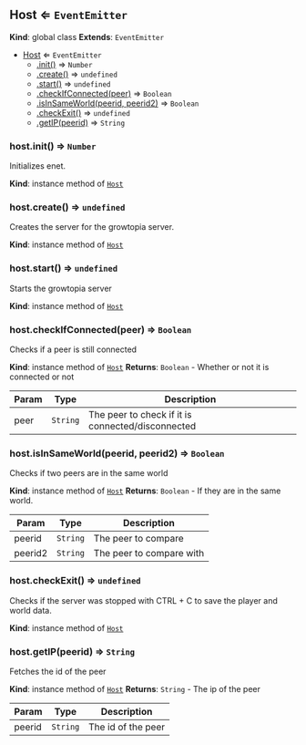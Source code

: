 <a name="Host"></a>

## Host ⇐ <code>EventEmitter</code>
**Kind**: global class
**Extends**: <code>EventEmitter</code>

* [Host](#Host) ⇐ <code>EventEmitter</code>
    * [.init()](#Host+init) ⇒ <code>Number</code>
    * [.create()](#Host+create) ⇒ <code>undefined</code>
    * [.start()](#Host+start) ⇒ <code>undefined</code>
    * [.checkIfConnected(peer)](#Host+checkIfConnected) ⇒ <code>Boolean</code>
    * [.isInSameWorld(peerid, peerid2)](#Host+isInSameWorld) ⇒ <code>Boolean</code>
    * [.checkExit()](#Host+checkExit) ⇒ <code>undefined</code>
    * [.getIP(peerid)](#Host+getIP) ⇒ <code>String</code>

<a name="Host+init"></a>

### host.init() ⇒ <code>Number</code>
Initializes enet.

**Kind**: instance method of [<code>Host</code>](#Host)
<a name="Host+create"></a>

### host.create() ⇒ <code>undefined</code>
Creates the server for the growtopia server.

**Kind**: instance method of [<code>Host</code>](#Host)
<a name="Host+start"></a>

### host.start() ⇒ <code>undefined</code>
Starts the growtopia server

**Kind**: instance method of [<code>Host</code>](#Host)
<a name="Host+checkIfConnected"></a>

### host.checkIfConnected(peer) ⇒ <code>Boolean</code>
Checks if a peer is still connected

**Kind**: instance method of [<code>Host</code>](#Host)
**Returns**: <code>Boolean</code> - Whether or not it is connected or not

| Param | Type | Description |
| --- | --- | --- |
| peer | <code>String</code> | The peer to check if it is connected/disconnected |

<a name="Host+isInSameWorld"></a>

### host.isInSameWorld(peerid, peerid2) ⇒ <code>Boolean</code>
Checks if two peers are in the same world

**Kind**: instance method of [<code>Host</code>](#Host)
**Returns**: <code>Boolean</code> - If they are in the same world.

| Param | Type | Description |
| --- | --- | --- |
| peerid | <code>String</code> | The peer to compare |
| peerid2 | <code>String</code> | The peer to compare with |

<a name="Host+checkExit"></a>

### host.checkExit() ⇒ <code>undefined</code>
Checks if the server was stopped with CTRL + C to save the player and world data.

**Kind**: instance method of [<code>Host</code>](#Host)
<a name="Host+getIP"></a>

### host.getIP(peerid) ⇒ <code>String</code>
Fetches the id of the peer

**Kind**: instance method of [<code>Host</code>](#Host)
**Returns**: <code>String</code> - The ip of the peer

| Param | Type | Description |
| --- | --- | --- |
| peerid | <code>String</code> | The id of the peer |
